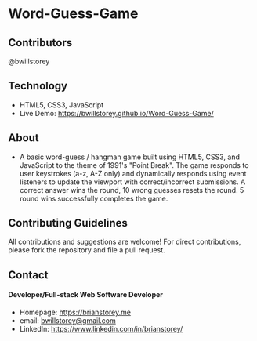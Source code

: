 # Word-Guess-Game

## Contributors
@bwillstorey

## Technology
- HTML5, CSS3, JavaScript
- Live Demo: https://bwillstorey.github.io/Word-Guess-Game/

## About
- A basic word-guess / hangman game built using HTML5, CSS3, and JavaScript to the theme of 1991's "Point Break". The game responds to user keystrokes (a-z, A-Z only) and dynamically responds using event listeners to update the viewport with correct/incorrect submissions. A correct answer wins the round, 10 wrong guesses resets the round. 5 round wins successfully completes the game.

## Contributing Guidelines
All contributions and suggestions are welcome! For direct contributions, please fork the repository and file a pull request.

## Contact
#### Developer/Full-stack Web Software Developer
- Homepage: https://brianstorey.me 
- email: bwillstorey@gmail.com
- LinkedIn: https://www.linkedin.com/in/brianstorey/
